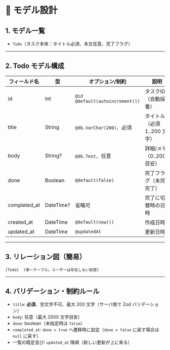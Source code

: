 # 🧩 モデル設計

## 1. モデル一覧

* `Todo`（タスク本体：タイトル必須、本文任意、完了フラグ）

---

## 2. Todo モデル構成

| フィールド名        | 型         | オプション/制約                        | 説明                 |
| ------------- | --------- | ------------------------------- | ------------------ |
| id            | Int       | `@id @default(autoincrement())` | タスクID（自動採番）        |
| title         | String    | `@db.VarChar(200)`、必須           | タイトル（必須 1..200 文字） |
| body          | String?   | `@db.Text`、任意                   | 詳細/メモ（0..2000 目安）  |
| done          | Boolean   | `@default(false)`               | 完了フラグ（未完/完了）       |
| completed\_at | DateTime? | 省略可                             | 完了に切替時の日時          |
| created\_at   | DateTime  | `@default(now())`               | 作成日時               |
| updated\_at   | DateTime  | `@updatedAt`                    | 更新日時               |

---

## 3. リレーション図（簡易）

```plaintext
[Todo]  (単一テーブル。ユーザーは存在しない前提)
```

---

## 4. バリデーション・制約ルール

* `title`: **必須**、空文字不可、最大 200 文字（サーバ側で Zod バリデーション）
* `body`: 任意（最大 2000 文字目安）
* `done`: boolean（未指定時は `false`）
* `completed_at`: `done = true` へ遷移時に設定（`done = false` に戻す場合は `null` に戻す）
* 一覧の既定並び: `updated_at` 降順（新しい更新が上に来る）
